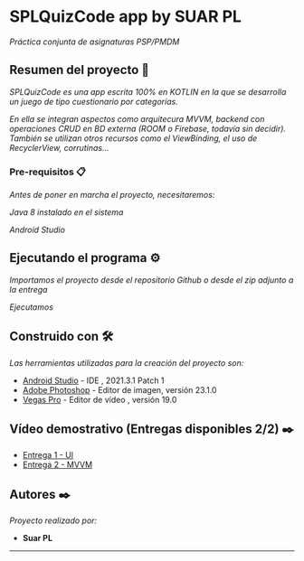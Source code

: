 # SPLQuizCode app by SUAR PL

_Práctica conjunta de asignaturas PSP/PMDM_

## Resumen del proyecto 🚀

_SPLQuizCode es una app escrita 100% en KOTLIN en la que se desarrolla un juego de tipo cuestionario por categorías._


_En ella se integran aspectos como arquitecura MVVM, backend con operaciones CRUD en BD externa (ROOM o Firebase, todavía sin decidir)._
_También se utilizan otros recursos como el ViewBinding, el uso de RecyclerView, corrutinas..._

### Pre-requisitos 📋

_Antes de poner en marcha el proyecto, necesitaremos:_

_Java 8 instalado en el sistema_

_Android Studio_


## Ejecutando el programa ⚙️

_Importamos el proyecto desde el repositorio Github o desde el zip adjunto a la entrega_

_Ejecutamos_


## Construido con 🛠️

_Las herramientas utilizadas para la creación del proyecto son:_

* [Android Studio](https://developer.android.com/studio) - IDE , 2021.3.1 Patch 1
* [Adobe Photoshop](https://www.adobe.com/es/creativecloud/plans.html?plan=individual&filter=all&promoid=PYPVPZQK&mv=other) - Editor de imagen, versión 23.1.0
* [Vegas Pro](https://www.vegascreativesoftware.com/es/vegas-pro/) - Editor de vídeo , versión 19.0


## Vídeo demostrativo (Entregas disponibles 2/2) ✒️

* [Entrega 1 - UI](https://youtu.be/vQqhkbQEXkY)
* [Entrega 2 - MVVM](https://youtu.be/K0vA10X1eYs)

## Autores ✒️

_Proyecto realizado por:_

* **Suar PL**



---
